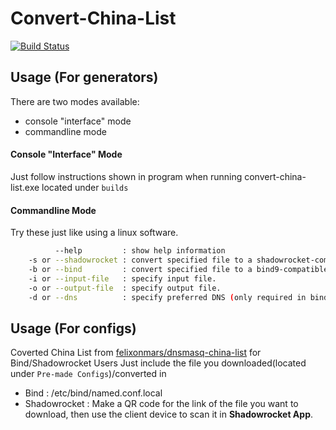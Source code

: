 # Convert-China-List 
[![Build Status](https://travis-ci.org/LBYPatrick/convert-china-list.svg?branch=master)](https://travis-ci.org/LBYPatrick/convert-china-list)

## Usage (For generators)

There are two modes available:

- console "interface" mode
- commandline mode

#### Console "Interface" Mode
Just follow instructions shown in program when running convert-china-list.exe located under ``builds``
<br>

#### Commandline Mode
Try these just like using a linux software.

```bash
          --help         : show help information
    -s or --shadowrocket : convert specified file to a shadowrocket-compatible file.
    -b or --bind         : convert specified file to a bind9-compatible file.
    -i or --input-file   : specify input file.
    -o or --output-file  : specify output file.
    -d or --dns          : specify preferred DNS (only required in bind mode).
```

## Usage (For configs)
Coverted China List from [felixonmars/dnsmasq-china-list](https://github.com/felixonmars/dnsmasq-china-list) for Bind/Shadowrocket Users
Just include the file you downloaded(located under ``Pre-made Configs``)/converted in

- Bind         : /etc/bind/named.conf.local
- Shadowrocket : Make a QR code for the link of the file you want to download, then use the client device to scan it in **Shadowrocket App**. 



